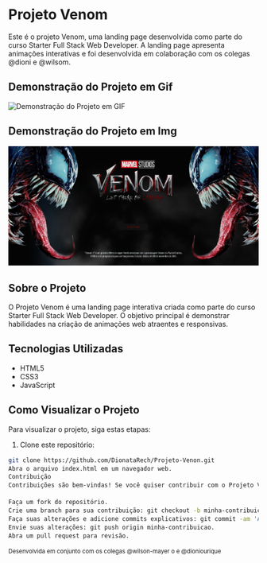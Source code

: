 

# Projeto Venom

Este é o projeto Venom, uma landing page desenvolvida como parte do curso Starter Full Stack Web Developer. A landing page apresenta animações interativas e foi desenvolvida em colaboração com os colegas @dioni e @wilsom.

## Demonstração do Projeto em Gif

![Demonstração do Projeto em GIF](img/demonstracaoGif.gif)

## Demonstração do Projeto em Img

![Descrição da imagem](/image.png)

## Sobre o Projeto

O Projeto Venom é uma landing page interativa criada como parte do curso Starter Full Stack Web Developer. O objetivo principal é demonstrar habilidades na criação de animações web atraentes e responsivas.

## Tecnologias Utilizadas

- HTML5
- CSS3
- JavaScript

## Como Visualizar o Projeto

Para visualizar o projeto, siga estas etapas:


1. Clone este repositório:
```bash
git clone https://github.com/DionataRech/Projeto-Venon.git
Abra o arquivo index.html em um navegador web.
Contribuição
Contribuições são bem-vindas! Se você quiser contribuir com o Projeto Venom, siga estas etapas:

Faça um fork do repositório.
Crie uma branch para sua contribuição: git checkout -b minha-contribuicao.
Faça suas alterações e adicione commits explicativos: git commit -am 'Adiciona nova funcionalidade'.
Envie suas alterações: git push origin minha-contribuicao.
Abra um pull request para revisão.
```

<small>Desenvolvida em conjunto com os colegas @wilson-mayer o e @dioniourique</small>
